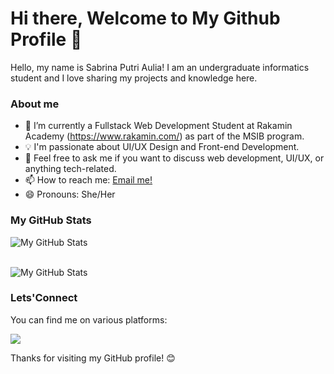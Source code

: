 # Hi there, Welcome to My Github Profile 👋

Hello, my name is Sabrina Putri Aulia! I am an undergraduate informatics student and I love sharing my projects and knowledge here.

### About me
- 🔭 I’m currently a Fullstack Web Development Student at Rakamin Academy (https://www.rakamin.com/) as part of the MSIB program.
- 💡 I'm passionate about UI/UX Design and Front-end Development.
- 💬 Feel free to ask me if you want to discuss web development, UI/UX, or anything tech-related.
- 📫 How to reach me: <a href="mailto:sabrinaaulia86@gmail.com">Email me!</a>  </br>
- 😄 Pronouns: She/Her </br>

### My GitHub Stats

![My GitHub Stats](https://github-readme-stats.vercel.app/api/top-langs/?username=SabrinaPutriAulia&layout=compact&show_icons=true&theme=dark) </br> </br>

![My GitHub Stats](https://github-readme-stats.vercel.app/api?username=SabrinaPutriAulia&show_icons=true&theme=dark)

### Lets'Connect
You can find me on various platforms:

<a href="https://www.linkedin.com/in/sabrina-putri-aulia-05ab98221/" target="blank"><img src="https://img.shields.io/badge/sabrina_putri_aulia-30302f?style=flat&logo=linkedin" /></a>


Thanks for visiting my GitHub profile! 😊
<!--
**SabrinaPutriAulia/SabrinaPutriAulia** is a ✨ _special_ ✨ repository because its `README.md` (this file) appears on your GitHub profile.

Here are some ideas to get you started:

- 🔭 I’m currently working on ...
- 🌱 I’m currently learning ...
- 👯 I’m looking to collaborate on ...
- 🤔 I’m looking for help with ...
- 💬 Ask me about ...
- 📫 How to reach me: ...
- 😄 Pronouns: ...
- ⚡ Fun fact: ...
-->
